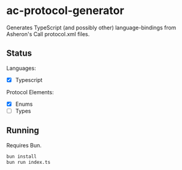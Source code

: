 # ac-protocol-generator

Generates TypeScript (and possibly other) language-bindings from Asheron's Call protocol.xml files.

## Status

Languages:

- [x] Typescript

Protocol Elements:

- [x] Enums
- [ ] Types

## Running

Requires Bun.

```sh
bun install
bun run index.ts
```
